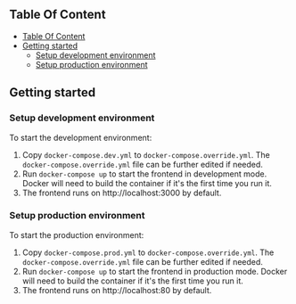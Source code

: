 ## Table Of Content

- [Table Of Content](#table-of-content)
- [Getting started](#getting-started)
  - [Setup development environment](#setup-development-environment)
  - [Setup production environment](#setup-production-environment)

## Getting started

### Setup development environment
To start the development environment:
1. Copy `docker-compose.dev.yml` to `docker-compose.override.yml`. The `docker-compose.override.yml` file can be further edited if needed.
2. Run `docker-compose up` to start the frontend in development mode. Docker will need to build the container if it's the first time you run it.
3. The frontend runs on http://localhost:3000 by default.


### Setup production environment
To start the production environment:
1. Copy `docker-compose.prod.yml` to `docker-compose.override.yml`. The `docker-compose.override.yml` file can be further edited if needed.
2. Run `docker-compose up` to start the frontend in production mode. Docker will need to build the container if it's the first time you run it.
3. The frontend runs on http://localhost:80 by default.
